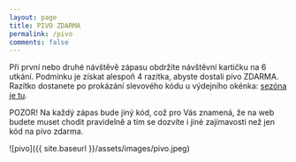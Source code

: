 ```yaml
---
layout: page
title: PIVO ZDARMA
permalink: /pivo
comments: false
---
```


Při první nebo druhé návštěvě zápasu obdržíte návštěvní kartičku na 6 utkání. Podmínku je získat alespoň 4 razítka, abyste dostali pivo ZDARMA.
Razítko dostanete po prokázání slevového kódu u výdejního okénka: <u>sezóna je tu</u>.

POZOR! Na každý zápas bude jiný kód, což pro Vás znamená, že na web budete muset chodit pravidelně a tím se dozvíte i jiné zajímavosti než jen kód na pivo zdarma.

![pivo]({{ site.baseurl }}/assets/images/pivo.jpeg)
